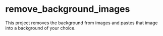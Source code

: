 # remove_background_images
This project removes the background from images and pastes that image into a background of your choice.
